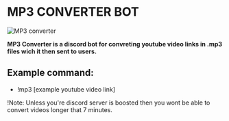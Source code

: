 # MP3 CONVERTER BOT

![MP3 converter](https://ibb.co/1n4qndp)

__MP3 Converter is a discord bot for convreting youtube video links in .mp3 files wich it then sent to users.__

## Example command:
 * !mp3 [example youtube video link]
 

!Note: Unless you're discord server is boosted then you wont be able to convert videos longer that 7 minutes.
 
 
